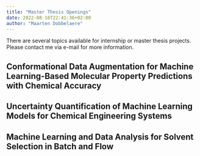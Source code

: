 ```yaml
---
title: "Master Thesis Openings"
date: 2022-08-16T22:41:36+02:00
author: "Maarten Dobbelaere"
---
```


There are several topics available for internship or master thesis projects. Please contact me via e-mail for more information.

## Conformational Data Augmentation for Machine Learning-Based Molecular Property Predictions with Chemical Accuracy


## Uncertainty Quantification of Machine Learning Models for Chemical Engineering Systems


## Machine Learning and Data Analysis for Solvent Selection in Batch and Flow


